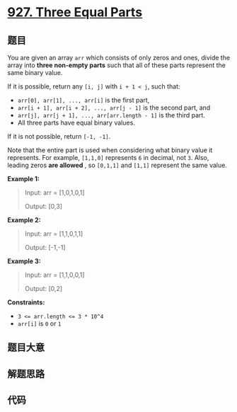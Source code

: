 # [927. Three Equal Parts](https://leetcode.com/problems/three-equal-parts/)

## 题目

You are given an array `arr` which consists of only zeros and ones, divide the
array into **three non-empty parts** such that all of these parts represent
the same binary value.

If it is possible, return any `[i, j]` with `i + 1 < j`, such that:

- `arr[0], arr[1], ..., arr[i]` is the first part,
- `arr[i + 1], arr[i + 2], ..., arr[j - 1]` is the second part, and
- `arr[j], arr[j + 1], ..., arr[arr.length - 1]` is the third part.
- All three parts have equal binary values.

If it is not possible, return `[-1, -1]`.

Note that the entire part is used when considering what binary value it
represents. For example, `[1,1,0]` represents `6` in decimal, not `3`. Also,
leading zeros **are allowed** , so `[0,1,1]` and `[1,1]` represent the same
value.

**Example 1:**

> Input: arr = [1,0,1,0,1]
>
> Output: [0,3]

**Example 2:**

> Input: arr = [1,1,0,1,1]
>
> Output: [-1,-1]

**Example 3:**

> Input: arr = [1,1,0,0,1]
>
> Output: [0,2]

**Constraints:**

- `3 <= arr.length <= 3 * 10^4`
- `arr[i]` is `0` or `1`

## 题目大意

## 解题思路

## 代码

```javascript

```
